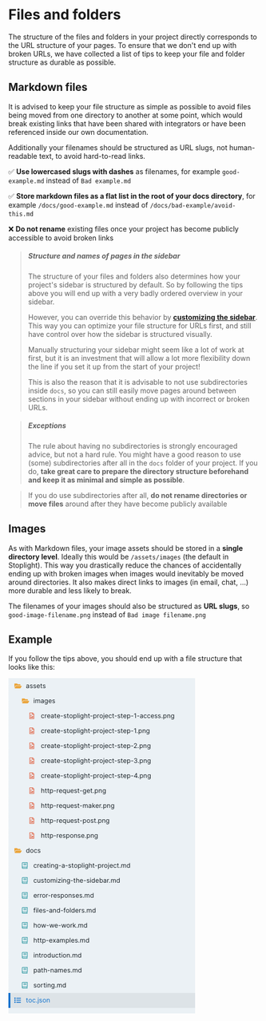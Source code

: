 # Files and folders

The structure of the files and folders in your project directly corresponds to the URL structure of your pages. To ensure that we don't end up with broken URLs, we have collected a list of tips to keep your file and folder structure as durable as possible.

## Markdown files

It is advised to keep your file structure as simple as possible to avoid files being moved from one directory to another at some point, which would break existing links that have been shared with integrators or have been referenced inside our own documentation.

Additionally your filenames should be structured as URL slugs, not human-readable text, to avoid hard-to-read links.

✅ **Use lowercased slugs with dashes** as filenames, for example `good-example.md` instead of `Bad example.md`

✅ **Store markdown files as a flat list in the root of your docs directory**, for example `/docs/good-example.md` instead of `/docs/bad-example/avoid-this.md`

❌ **Do not rename** existing files once your project has become publicly accessible to avoid broken links

> ##### Structure and names of pages in the sidebar
>
> The structure of your files and folders also determines how your project's sidebar is structured by default. So by following the tips above you will end up with a very badly ordered overview in your sidebar.
>
> However, you can override this behavior by **[customizing the sidebar](./customizing-the-sidebar.md)**. This way you can optimize your file structure for URLs first, and still have control over how the sidebar is structured visually.
>
> Manually structuring your sidebar might seem like a lot of work at first, but it is an investment that will allow a lot more flexibility down the line if you set it up from the start of your project!
>
> This is also the reason that it is advisable to not use subdirectories inside `docs`, so you can still easily move pages around between sections in your sidebar without ending up with incorrect or broken URLs.

<!-- theme: success -->

> ##### Exceptions
>
> The rule about having no subdirectories is strongly encouraged advice, but not a hard rule. You might have a good reason to use (some) subdirectories after all in the `docs` folder of your project. If you do, **take great care to prepare the directory structure beforehand and keep it as minimal and simple as possible**.

<!-- theme: danger -->

> If you do use subdirectories after all, **do not rename directories or move files** around after they have become publicly available

## Images

As with Markdown files, your image assets should be stored in a **single directory level**. Ideally this would be `/assets/images` (the default in Stoplight). This way you drastically reduce the chances of accidentally ending up with broken images when images would inevitably be moved around directories. It also makes direct links to images (in email, chat, ...) more durable and less likely to break.

The filenames of your images should also be structured as **URL slugs**, so `good-image-filename.png` instead of `Bad image filename.png`

## Example

If you follow the tips above, you should end up with a file structure that looks like this:

<!-- focus: false -->

![Example file structure](../assets/images/files-and-folders-structure-example.png)
